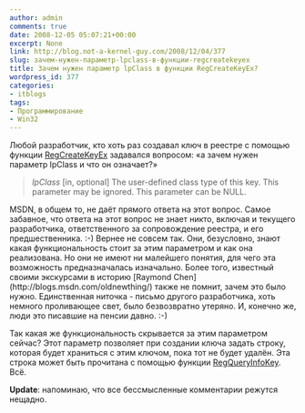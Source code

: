 ```yaml
---
author: admin
comments: true
date: 2008-12-05 05:07:21+00:00
excerpt: None
link: http://blog.not-a-kernel-guy.com/2008/12/04/377
slug: зачем-нужен-параметр-lpclass-в-функции-regcreatekeyex
title: Зачем нужен параметр lpClass в функции RegCreateKeyEx?
wordpress_id: 377
categories:
- itblogs
tags:
- Программирование
- Win32
---
```


Любой разработчик, кто хоть раз создавал ключ в реестре с помощью функции [RegCreateKeyEx](http://msdn.microsoft.com/en-us/library/ms724844(VS.85).aspx) задавался вопросом: «а зачем нужен параметр lpClass и что он означает?»



> _lpClass_ [in, optional]
> The user-defined class type of this key. This parameter may be ignored. This parameter can be NULL.



<!-- more -->MSDN, в общем то, не даёт прямого ответа на этот вопрос. Самое забавное, что ответа на этот вопрос не знает никто, включая и текущего разработчика, ответственного за сопровождение реестра, и его предшественника. :-) Вернее не совсем так. Они, безусловно, знают какая функциональность стоит за этим параметром и как она реализована. Но они не имеют ни малейшего понятия, для чего эта возможность предназначалась изначально. Более того, известный своими экскурсами в историю [Raymond Chen](http://blogs.msdn.com/oldnewthing/) также не помнит, зачем это было нужно. Единственная ниточка - письмо другого разработчика, хоть немного проливающее свет, было безвозвратно утеряно. И, конечно же, люди это писавшие на пенсии давно. :-)

Так какая же функциональность скрывается за этим параметром сейчас? Этот параметр позволяет при создании ключа задать строку, которая будет храниться с этим ключом, пока тот не будет удалён. Эта строка может быть прочитана с помощью функции [RegQueryInfoKey](http://msdn.microsoft.com/en-us/library/ms724902(VS.85).aspx). Всё.

**Update**: напоминаю, что все бессмысленные комментарии режутся нещадно.
